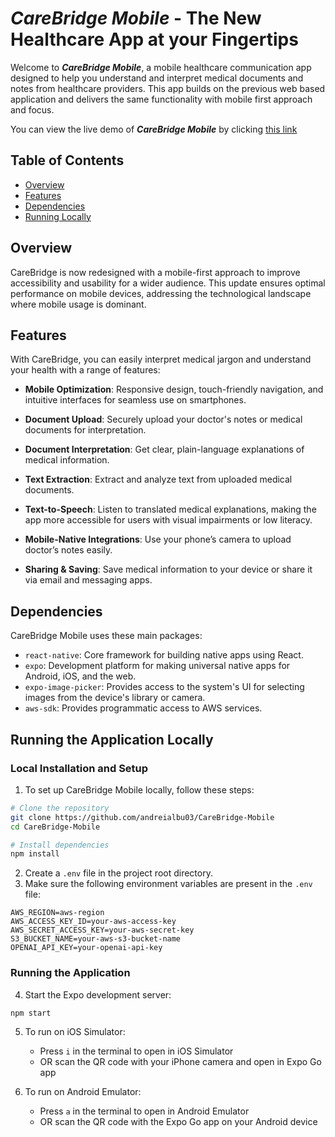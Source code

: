 # _CareBridge Mobile_ - The New Healthcare App at your Fingertips

Welcome to **_CareBridge Mobile_**, a mobile healthcare communication app designed to help you understand and interpret medical documents and notes from healthcare providers. This app builds on the previous web based application and delivers the same functionality with mobile first approach and focus.

You can view the live demo of **_CareBridge Mobile_** by clicking [this link](https://youtube.com/shorts/vL0RapFc1PM?feature=share)

## Table of Contents

- [Overview](#overview)
- [Features](#features)
- [Dependencies](#dependencies)
- [Running Locally](#running-the-application-locally)

## Overview

CareBridge is now redesigned with a mobile-first approach to improve accessibility and usability for a wider audience. This update ensures optimal performance on mobile devices, addressing the technological landscape where mobile usage is dominant.

## Features

With CareBridge, you can easily interpret medical jargon and understand your health with a range of features:

- **Mobile Optimization**: Responsive design, touch-friendly navigation, and intuitive interfaces for seamless use on smartphones.

- **Document Upload**: Securely upload your doctor's notes or medical documents for interpretation.

- **Document Interpretation**: Get clear, plain-language explanations of medical information.

- **Text Extraction**: Extract and analyze text from uploaded medical documents.

- **Text-to-Speech**: Listen to translated medical explanations, making the app more accessible for users with visual impairments or low literacy.

- **Mobile-Native Integrations**: Use your phone’s camera to upload doctor’s notes easily.

- **Sharing & Saving**: Save medical information to your device or share it via email and messaging apps.

## Dependencies

CareBridge Mobile uses these main packages:

- `react-native`: Core framework for building native apps using React.
- `expo`: Development platform for making universal native apps for Android, iOS, and the web.
- `expo-image-picker`: Provides access to the system's UI for selecting images from the device's library or camera.
- `aws-sdk`: Provides programmatic access to AWS services.

## Running the Application Locally

### Local Installation and Setup

1. To set up CareBridge Mobile locally, follow these steps:

```bash
# Clone the repository
git clone https://github.com/andreialbu03/CareBridge-Mobile
cd CareBridge-Mobile

# Install dependencies
npm install
```

2. Create a `.env` file in the project root directory.
3. Make sure the following environment variables are present in the `.env` file:

```
AWS_REGION=aws-region
AWS_ACCESS_KEY_ID=your-aws-access-key
AWS_SECRET_ACCESS_KEY=your-aws-secret-key
S3_BUCKET_NAME=your-aws-s3-bucket-name
OPENAI_API_KEY=your-openai-api-key
```

### Running the Application

4. Start the Expo development server:

```bash
npm start
```

5. To run on iOS Simulator:

   - Press `i` in the terminal to open in iOS Simulator
   - OR scan the QR code with your iPhone camera and open in Expo Go app

6. To run on Android Emulator:
   - Press `a` in the terminal to open in Android Emulator
   - OR scan the QR code with the Expo Go app on your Android device
